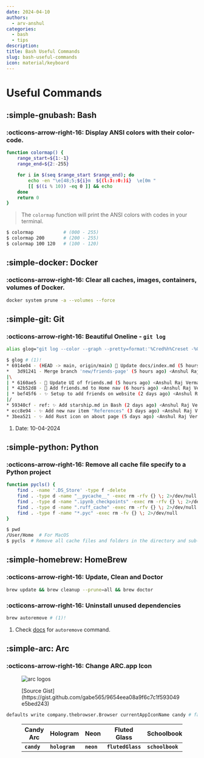```yaml
---
date: 2024-04-10
authors:
  - arv-anshul
categories:
  - bash
  - tips
description:
title: Bash Useful Commands
slug: bash-useful-commands
icon: material/keyboard
---
```


# Useful Commands

## :simple-gnubash: Bash

### :octicons-arrow-right-16: Display ANSI colors with their color-code.

```bash
function colormap() {
    range_start=${1:-1}
    range_end=${2:-255}

    for i in $(seq $range_start $range_end); do
        echo -en "\e[48;5;${i}m  ${(l:3::0:)i}  \e[0m "
        [[ $((i % 10)) -eq 0 ]] && echo
    done
    return 0
}
```

> The `colormap` function will print the ANSI colors with codes in your terminal.

<!-- more -->

```bash
$ colormap           # (000 - 255)
$ colormap 200       # (200 - 255)
$ colormap 100 120   # (100 - 120)
```

## :simple-docker: Docker

### :octicons-arrow-right-16: Clear all caches, images, containers, volumes of Docker.

```bash
docker system prune -a --volumes --force
```

## :simple-git: Git

### :octicons-arrow-right-16: Beautiful Oneline - `git log`

```bash
alias glog="git log --color --graph --pretty=format:'%Cred%h%Creset -%C(yellow)%d%Creset %s %Cgreen(%cr) %C(bold blue)<%an>%Creset' --abbrev-commit --branches"
```

```bash
$ glog # (1)!
* 6914e04 - (HEAD -> main, origin/main) 📝 Update docs/index.md (5 hours ago) <Anshul Raj Verma>
*   3d91241 - Merge branch 'new/friends-page' (5 hours ago) <Anshul Raj Verma>
|\
| * 6160ae5 - 💅 Update UI of friends.md (5 hours ago) <Anshul Raj Verma>
| * 42b52d8 - 🔨 Add friends.md to Home nav (6 hours ago) <Anshul Raj Verma>
| * bef45f6 - ✨ Setup to add friends on website (2 days ago) <Anshul Raj Verma>
|/
* 59340cf - ref: ✨ Add starship.md in Bash (2 days ago) <Anshul Raj Verma>
* ecc8e94 - ✨ Add new nav item "References" (3 days ago) <Anshul Raj Verma>
* 3bea521 - ✨ Add Rust icon on about page (5 days ago) <Anshul Raj Verma>
```

1. Date: 10-04-2024

## :simple-python: Python

### :octicons-arrow-right-16: Remove all cache file specify to a Python project

```bash
function pycls() {
    find . -name '.DS_Store' -type f -delete
    find . -type d -name "__pycache__" -exec rm -rfv {} \; 2>/dev/null
    find . -type d -name ".ipynb_checkpoints" -exec rm -rfv {} \; 2>/dev/null
    find . -type d -name ".ruff_cache" -exec rm -rfv {} \; 2>/dev/null
    find . -type f -name "*.pyc" -exec rm -fv {} \; 2>/dev/null
}
```

```bash
$ pwd
/User/Home  # For MacOS
$ pycls  # Remove all cache files and folders in the directory and sub-dirs
```

## :simple-homebrew: HomeBrew

### :octicons-arrow-right-16: Update, Clean and Doctor

```bash
brew update && brew cleanup --prune=all && brew doctor
```

### :octicons-arrow-right-16: Uninstall unused dependencies

```bash
brew autoremove # (1)!
```

1. Check [docs](https://docs.brew.sh/Manpage#autoremove---dry-run) for `autoremove` command.

## :simple-arc: Arc

### :octicons-arrow-right-16: Change ARC.app Icon

<figure markdown>

![arc logos](https://gist.github.com/assets/7717888/fdfbbb6f-ba07-46b9-bdbf-6ef43009479b)

<figcaption markdown>[Source Gist](https://gist.github.com/gabe565/9654eea08a9f6c7c1f593049e5bed243)</figcaption>
</figure>

```bash
defaults write company.thebrowser.Browser currentAppIconName candy # favorite
```

<figure markdown>

| Candy Arc   | Hologram       | Neon       | Fluted Glass      | Schoolbook       | Colorful       |
| ----------- | -------------- | ---------- | ----------------- | ---------------- | -------------- |
| **`candy`** | **`hologram`** | **`neon`** | **`flutedGlass`** | **`schoolbook`** | **`colorful`** |

</figure>
